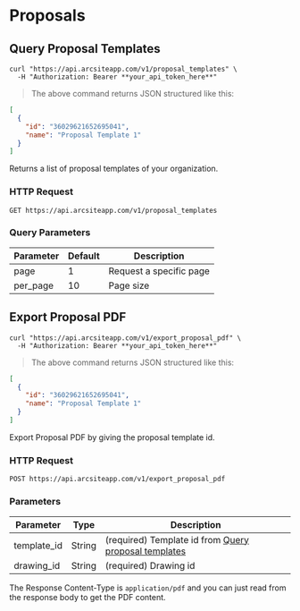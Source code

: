 # Proposals

## Query Proposal Templates

```shell
curl "https://api.arcsiteapp.com/v1/proposal_templates" \
  -H "Authorization: Bearer **your_api_token_here**"
```

> The above command returns JSON structured like this:

```json
[
  {
    "id": "36029621652695041",
    "name": "Proposal Template 1"
  }
]
```

Returns a list of proposal templates of your organization.

### HTTP Request

`GET https://api.arcsiteapp.com/v1/proposal_templates`

### Query Parameters

| Parameter | Default | Description             |
| --------- | ------- | ----------------------- |
| page      | 1       | Request a specific page |
| per_page  | 10      | Page size               |

## Export Proposal PDF

```shell
curl "https://api.arcsiteapp.com/v1/export_proposal_pdf" \
  -H "Authorization: Bearer **your_api_token_here**"
```

> The above command returns JSON structured like this:

```json
[
  {
    "id": "36029621652695041",
    "name": "Proposal Template 1"
  }
]
```

Export Proposal PDF by giving the proposal template id.

### HTTP Request

`POST https://api.arcsiteapp.com/v1/export_proposal_pdf`

### Parameters

| Parameter   | Type   | Description                                                                       |
| ----------- | ------ | --------------------------------------------------------------------------------- |
| template_id | String | (required) Template id from [Query proposal templates](#query-proposal-templates) |
| drawing_id  | String | (required) Drawing id                                                             |

The Response Content-Type is `application/pdf` and you can just read from the response body to get the PDF content.
